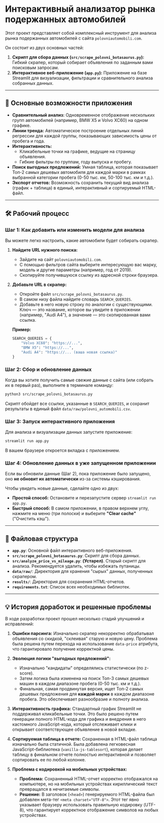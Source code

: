 # Интерактивный анализатор рынка подержанных автомобилей

Этот проект представляет собой комплексный инструмент для анализа рынка подержанных автомобилей с сайта `polovniautomobili.com`.

Он состоит из двух основных частей:
1.  **Скрипт для сбора данных (`src/scrape_polovni_botasaurus.py`):** Гибкий скрапер, который собирает объявления по заданным вами поисковым запросам.
2.  **Интерактивное веб-приложение (`app.py`):** Приложение на базе Streamlit для визуализации, фильтрации и сравнительного анализа собранных данных.

---

## 🚀 Основные возможности приложения

*   **Сравнительный анализ:** Одновременное отображение нескольких групп автомобилей (например, BMW X5 и Volvo XC60) на одном графике.
*   **Линии тренда:** Автоматическое построение отдельных линий регрессии для каждой группы, показывающих зависимость цены от пробега и года.
*   **Интерактивность:**
    *   Кликабельные точки на графике, ведущие на страницу объявления.
    *   Гибкие фильтры по группам, году выпуска и пробегу.
*   **Поиск выгодных предложений:** Умная таблица, которая показывает Топ-2 самых дешевых автомобиля для каждой марки в рамках выбранной категории пробега (0-50 тыс. км, 50-100 тыс. км и т.д.).
*   **Экспорт отчетов:** Возможность сохранить текущий вид анализа (график + таблица) в единый, интерактивный и сортируемый HTML-файл.

---

## 🛠️ Рабочий процесс

### Шаг 1: Как добавить или изменить модели для анализа

Вы можете легко настроить, какие автомобили будет собирать скрапер.

1.  **Найдите URL нужного поиска:**
    *   Зайдите на сайт `polovniautomobili.com`.
    *   С помощью фильтров сайта выберите интересующую вас марку, модель и другие параметры (например, год от 2019).
    *   Скопируйте получившуюся ссылку из адресной строки браузера.
2.  **Добавьте URL в скрапер:**
    *   Откройте файл `src/scrape_polovni_botasaurus.py`.
    *   В самом низу файла найдите словарь `SEARCH_QUERIES`.
    *   Добавьте в него новую строку по аналогии с существующими. Ключ — это название, которое вы увидите в приложении (например, "Audi A4"), а значение — это скопированная вами ссылка.

    **Пример:**
    ```python
    SEARCH_QUERIES = {
        "Volvo XC60": "https://...",
        "BMW X5": "https://...",
        "Audi A4": "https://... (ваша новая ссылка)"
    }
    ```

### Шаг 2: Сбор и обновление данных

Когда вы хотите получить самые свежие данные с сайта (или собрать их в первый раз), выполните в терминале команду:

```bash
python3 src/scrape_polovni_botasaurus.py
```
Скрипт обойдет все ссылки, указанные в `SEARCH_QUERIES`, и сохранит результаты в единый файл `data/raw/polovni_automobili.csv`.

### Шаг 3: Запуск интерактивного приложения

Для анализа и визуализации данных запустите приложение:

```bash
streamlit run app.py
```
В вашем браузере откроется вкладка с приложением.

### Шаг 4: Обновление данных в уже запущенном приложении

Если вы обновили данные (Шаг 2), пока приложение было запущено, оно **не обновит их автоматически** из-за системы кэширования.

Чтобы увидеть новые данные, сделайте одно из двух:
*   **Простой способ:** Остановите и перезапустите сервер `streamlit run app.py`.
*   **Быстрый способ:** В самом приложении, в правом верхнем углу, нажмите на меню (три полоски) и выберите **"Clear cache"** ("Очистить кэш").

---

## 📂 Файловая структура

*   **`app.py`**: Основной файл интерактивного веб-приложения.
*   **`src/scrape_polovni_botasaurus.py`**: Скрипт для сбора данных.
*   **`src/analyze_price_vs_mileage.py`**: **(Устарел)**. Старый скрипт для анализа. Рекомендуется удалить, чтобы избежать путаницы.
*   **`data/raw/`**: Директория для хранения "сырых" данных, полученных скрапером.
*   **`results/`**: Директория для сохранения HTML-отчетов.
*   **`requirements.txt`**: Список всех необходимых библиотек.

---

## 💡 История доработок и решенные проблемы

В ходе разработки проект прошел несколько стадий улучшений и исправлений:

1.  **Ошибки парсинга:** Изначально скрапер некорректно обрабатывал объявления со скидкой, "склеивая" старую и новую цену. Проблема была решена путем перехода на использование `data-price` атрибута, что гарантировало получение корректной цены.

2.  **Эволюция логики "выгодных предложений":**
    *   Изначально "кандидаты" определялись статистически (по z-score).
    *   Затем логика была изменена на поиск Топ-3 самых дешевых машин в каждом диапазоне пробега (0-50 тыс. км и т.д.).
    *   Финальная, самая продвинутая версия, ищет Топ-2 самых дешевых предложения для **каждой марки** в каждом диапазоне пробега. Это обеспечивает разнообразие и полноту анализа.

3.  **Интерактивность графика:** Стандартный график Streamlit не поддерживал кликабельные точки. Это было решено путем генерации полного HTML-кода для графика и внедрения в него кастомного JavaScript-кода, который отслеживает клики и открывает соответствующее объявление в новой вкладке.

4.  **Сортируемая таблица в отчете:** Сохраненная в HTML-файл таблица изначально была статичной. Была добавлена легковесная JavaScript-библиотека (`vanilla-js-tablesort`), которая делает таблицу в финальном отчете полностью интерактивной и позволяет сортировать ее по любой колонке.

5.  **Проблема с кодировкой на мобильных устройствах:**
    *   **Проблема:** Сохраненный HTML-отчет корректно отображался на компьютере, но на мобильных устройствах кириллический текст превращался в нечитаемые символы.
    *   **Решение:** В заголовок (`<head>`) генерируемого HTML-файла был добавлен мета-тег `<meta charset="UTF-8">`. Этот тег явно указывает браузеру использовать правильную кодировку (UTF-8), что гарантирует корректное отображение символов на любых устройствах.